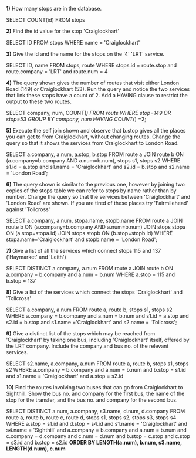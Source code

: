 __1)__ How many stops are in the database.

SELECT COUNT(id)
FROM stops

__2)__ Find the id value for the stop 'Craiglockhart'

SELECT ID
FROM stops
WHERE name = 'Craiglockhart'

__3)__ Give the id and the name for the stops on the '4' 'LRT' service.

SELECT ID, name
FROM stops, route
WHERE stops.id = route.stop and route.company = 'LRT' and route.num = 4

__4)__ The query shown gives the number of routes that visit either London Road (149) or Craiglockhart (53). Run the query and notice the two services that link these stops have a count of 2. Add a HAVING clause to restrict the output to these two routes.

SELECT company, num, COUNT(*)
FROM route WHERE stop=149 OR stop=53
GROUP BY company, num
HAVING COUNT(*) =2;

__5)__ Execute the self join shown and observe that b.stop gives all the places you can get to from Craiglockhart, without changing routes. Change the query so that it shows the services from Craiglockhart to London Road.

SELECT a.company, a.num, a.stop, b.stop
FROM route a JOIN route b ON
  (a.company=b.company AND a.num=b.num), stops s1, stops s2
WHERE s1.id = a.stop and s1.name = 'Craiglockhart' and s2.id = b.stop and s2.name = 'London Road';

__6)__ The query shown is similar to the previous one, however by joining two copies of the stops table we can refer to stops by name rather than by number. Change the query so that the services between 'Craiglockhart' and 'London Road' are shown. If you are tired of these places try 'Fairmilehead' against 'Tollcross'

SELECT a.company, a.num, stopa.name, stopb.name
FROM route a JOIN route b ON
  (a.company=b.company AND a.num=b.num)
  JOIN stops stopa ON (a.stop=stopa.id)
  JOIN stops stopb ON (b.stop=stopb.id)
WHERE stopa.name='Craiglockhart' and stopb.name = 'London Road';

__7)__ Give a list of all the services which connect stops 115 and 137 ('Haymarket' and 'Leith')

SELECT DISTINCT a.company, a.num
FROM route a JOIN route b
ON a.company = b.company and a.num = b.num
WHERE a.stop = 115 and b.stop = 137

__8)__ Give a list of the services which connect the stops 'Craiglockhart' and 'Tollcross'

SELECT a.company, a.num
FROM route a, route b, stops s1, stops s2
WHERE a.company = b.company and a.num = b.num and s1.id = a.stop and s2.id = b.stop and s1.name ='Craiglockhart'  and s2.name =  'Tollcross';

__9)__ Give a distinct list of the stops which may be reached from 'Craiglockhart' by taking one bus, including 'Craiglockhart' itself, offered by the LRT company. Include the company and bus no. of the relevant services.

SELECT s2.name, a.company, a.num
FROM route a, route b, stops s1, stops s2
WHERE a.company = b.company and a.num = b.num and b.stop = s1.id and s1.name = 'Craiglockhart' and a.stop = s2.id

__10)__ Find the routes involving two buses that can go from Craiglockhart to Sighthill.
Show the bus no. and company for the first bus, the name of the stop for the transfer,
and the bus no. and company for the second bus.

SELECT DISTINCT a.num, a.company, s3.name, d.num, d.company
FROM route a, route b, route c, route d, stops s1, stops s2, stops s3, stops s4
WHERE a.stop = s1.id and d.stop = s4.id  and
s1.name = 'Craiglockhart' and s4.name = 'Sighthill' and
a.company = b.company and a.num = b.num and
c.company = d.company and c.num = d.num and
b.stop = c.stop and c.stop = s3.id and b.stop = s2.id
__ORDER BY LENGTH(a.num), b.num, s3.name, LENGTH(d.num), c.num__
